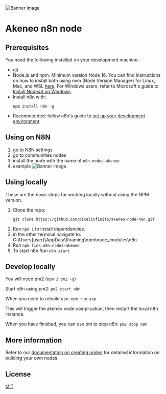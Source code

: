 ![Banner image](https://github.com/pixelinfinito/akeneo-node-n8n/blob/main/nodes/Akeneo/akeneo.svg)

# Akeneo n8n node


## Prerequisites

You need the following installed on your development machine:

* [git](https://git-scm.com/downloads)
* Node.js and npm. Minimum version Node 16. You can find instructions on how to install both using nvm (Node Version Manager) for Linux, Mac, and WSL [here](https://github.com/nvm-sh/nvm). For Windows users, refer to Microsoft's guide to [Install NodeJS on Windows](https://docs.microsoft.com/en-us/windows/dev-environment/javascript/nodejs-on-windows).
* Install n8n with:
	```
	npm install n8n -g
	```
* Recommended: follow n8n's guide to [set up your development environment](https://docs.n8n.io/integrations/creating-nodes/build/node-development-environment/).

## Using on N8N

1. go to N8N settings
2. go to communities nodes
3. install the node with the name of `n8n-nodes-akeneo`
4. example ![Banner image](https://github.com/pixelinfinito/akeneo-node-n8n/blob/main/images/example.png)
 

## Using locally

These are the basic steps for working locally without using the NPM version.

1. Clone the repo:
    ```
    git clone https://github.com/pixelinfinito/akeneo-node-n8n.git
    ```
3. Run `npm i` to install dependencies.
4. in the other terminal navigate to: C:\Users\{user}\AppData\Roaming\npm\node_modules\n8n
5. Run
			```
				npm link n8n-nodes-akeneo
			```
6. To start n8n Run
			```
				n8n start
			```

## Develop locally

You will need pm2 (`npm i pm2 -g`)

Start n8n using pm2: `pm2 start n8n`

When you need to rebuild use: `npm run exp`

This will trigger the akeneo node complication, then restart the local n8n instance.

When you have finished, you can use pm to stop n8n: `pm2 stop n8n`

## More information

Refer to our [documentation on creating nodes](https://docs.n8n.io/integrations/creating-nodes/) for detailed information on building your own nodes.

## License

[MIT](https://github.com/n8n-io/n8n-nodes-starter/blob/master/LICENSE.md)

